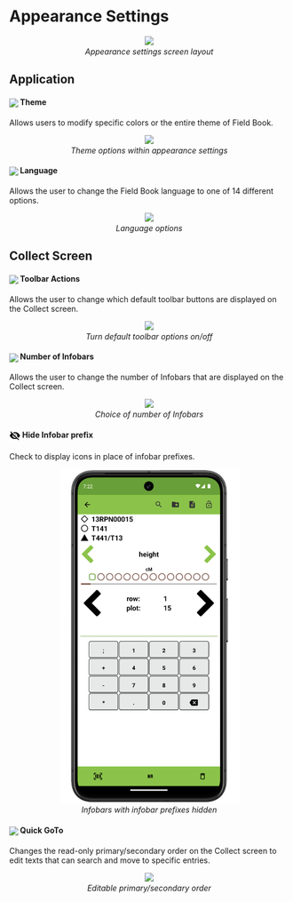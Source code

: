 Appearance Settings
===================

<figure align="center" class="image">
  <img src="_static/images/settings/appearance/settings_appearance_framed.png" width="350px"> 
  <figcaption><i>Appearance settings screen
layout</i></figcaption> 
</figure>

Application
-----------

#### <img ref="theme" style="vertical-align: middle;" src="_static/icons/settings/appearance/palette.png" width="20px"> Theme

Allows users to modify specific colors or the entire theme of Field
Book.

<figure align="center" class="image">
  <img src="_static/images/settings/appearance/settings_appearance_theme_framed.png" width="350px"> 
  <figcaption><i>Theme options within appearance
settings</i></figcaption> 
</figure>

#### <img ref="language" style="vertical-align: middle;" src="_static/icons/settings/appearance/translate.png" width="20px"> Language

Allows the user to change the Field Book language to one of 14 different
options.

<figure align="center" class="image">
  <img src="_static/images/settings/appearance/settings_appearance_language_framed.png" width="350px"> 
  <figcaption><i>Language options</i></figcaption> 
</figure>

Collect Screen
--------------

#### <img ref="icons" style="vertical-align: middle;" src="_static/icons/settings/appearance/server-minus.png" width="20px"> Toolbar Actions

Allows the user to change which default toolbar buttons are displayed on
the Collect screen.

<figure align="center" class="image">
  <img src="_static/images/settings/appearance/settings_appearance_toolbar_framed.png" width="350px"> 
  <figcaption><i>Turn default toolbar options
on/off</i></figcaption> 
</figure>

#### <img ref="infobars" style="vertical-align: middle;" src="_static/icons/settings/appearance/playlist-plus.png" width="20px"> Number of Infobars

Allows the user to change the number of Infobars that are displayed on
the Collect screen.

<figure align="center" class="image">
  <img src="_static/images/settings/appearance/settings_appearance_number_infobars.png" width="325px"> 
  <figcaption><i>Choice of number of
Infobars</i></figcaption> 
</figure>

#### <img ref="prefixes" style="vertical-align: middle;" src="_static/icons/settings/appearance/eye-off.png" width="20px"> Hide Infobar prefix

Check to display icons in place of infobar prefixes.

<figure align="center" class="image">
  <img src="_static/images/settings/appearance/settings_appearance_infobar_prefixes_framed.png" width="325px"> 
  <figcaption><i>Infobars with infobar prefixes hidden</i></figcaption> 
</figure>

#### <img ref="goto" style="vertical-align: middle;" src="_static/icons/settings/appearance/run-fast.png" width="20px"> Quick GoTo

Changes the read-only primary/secondary order on the Collect screen to
edit texts that can search and move to specific entries.

<figure align="center" class="image">
  <img src="_static/images/settings/appearance/settings_appearance_quick_goto.png" width="325px"> 
  <figcaption><i>Editable primary/secondary order</i></figcaption> 
</figure>
